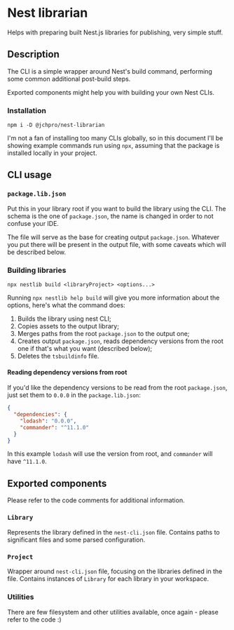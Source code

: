 # Nest librarian

Helps with preparing built Nest.js libraries for publishing, very simple stuff.

## Description

The CLI is a simple wrapper around Nest's build command, performing some common additional post-build steps.

Exported components might help you with building your own Nest CLIs.

### Installation

```shell
npm i -D @jchpro/nest-librarian
```

I'm not a fan of installing too many CLIs globally, so in this document I'll be showing example commands run using `npx`, assuming that the package is installed locally in your project.

## CLI usage

### `package.lib.json`

Put this in your library root if you want to build the library using the CLI. The schema is the one of `package.json`, the name is changed in order to not confuse your IDE.

The file will serve as the base for creating output `package.json`. Whatever you put there will be present in the output file, with some caveats which will be described below.

### Building libraries

```shell
npx nestlib build <libraryProject> <options...> 
```

Running `npx nestlib help build` will give you more information about the options, here's what the command does:

1. Builds the library using nest CLI;
2. Copies assets to the output library;
3. Merges paths from the root `package.json` to the output one;
4. Creates output `package.json`, reads dependency versions from the root one if that's what you want (described below);
5. Deletes the `tsbuildinfo` file.

#### Reading dependency versions from root

If you'd like the dependency versions to be read from the root `package.json`, just set them to `0.0.0` in the `package.lib.json`:

```json
{
  "dependencies": {
    "lodash": "0.0.0",
    "commander": "^11.1.0"
  }
}
```

In this example `lodash` will use the version from root, and `commander` will have `^11.1.0`.

## Exported components

Please refer to the code comments for additional information.

### `Library`

Represents the library defined in the `nest-cli.json` file. Contains paths to significant files and some parsed configuration.

### `Project`

Wrapper around `nest-cli.json` file, focusing on the libraries defined in the file. Contains instances of `Library` for each library in your workspace. 

### Utilities

There are few filesystem and other utilities available, once again - please refer to the code :)
